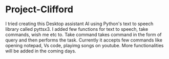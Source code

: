# Project-Clifford

I tried creating this Desktop assistant AI using Python's text to speech library called pyttsx3. I added few functions for text to speech, take commands, wish me etc to.
Take command takes command in the form of query and then performs the task. Currently it accepts few commands like opening notepad, Vs code, playimg songs on youtube.
More functionalities will be added in the coming days. 
